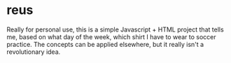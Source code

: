 # reus

Really for personal use, this is a simple Javascript + HTML project that tells me, based on what day of the week, which shirt I have to wear to soccer practice.
The concepts can be applied elsewhere, but it really isn't a revolutionary idea.
